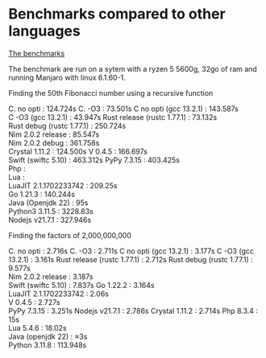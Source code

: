 # Benchmarks compared to other languages

[The benchmarks](https://github.com/Vinz2008/Language-benchmarks)

The benchmark are run on a sytem with a ryzen 5 5600g, 32go of ram and running Manjaro with linux 6.1.60-1.

Finding the 50th Fibonacci number using a recursive function

C. no opti : 124.724s
C. -O3 : 73.501s
C no opti (gcc 13.2.1) : 143.587s  
C -O3 (gcc 13.2.1) : 43.947s
Rust release (rustc 1.77.1) : 73.132s  
Rust debug (rustc 1.77.1) : 250.724s  
Nim 2.0.2 release :  85.547s  
Nim 2.0.2 debug : 361.758s  
Crystal 1.11.2 : 124.500s
V 0.4.5 : 166.697s   
Swift (swiftc 5.10) : 463.312s
PyPy 7.3.15 : 403.425s  
Php :   
Lua :   
LuaJIT 2.1.1702233742 : 209.25s   
Go 1.21.3 : 140.244s  
Java (Openjdk 22) : 95s  
Python3 3.11.5 : 3228.83s  
Nodejs v21.7.1 : 327.946s  

Finding the factors of 2,000,000,000

C. no opti : 2.716s
C. -O3 : 2.711s
C no opti (gcc 13.2.1) : 3.177s
C -O3 (gcc 13.2.1) : 3.161s
Rust release (rustc 1.77.1) : 2.712s 
Rust debug (rustc 1.77.1) : 9.577s  
Nim 2.0.2 release : 3.187s  
Swift (swiftc 5.10) : 7.837s
Go 1.22.2 : 3.164s  
LuaJIT 2.1.1702233742 : 2.06s  
V 0.4.5 : 2.727s    
PyPy 7.3.15 : 3.251s 
Nodejs v21.7.1 : 2.786s
Crystal 1.11.2 : 2.714s 
Php 8.3.4 : 15s  
Lua 5.4.6 : 18.02s  
Java (openjdk 22) : ≈3s  
Python 3.11.8 : 113.948s 